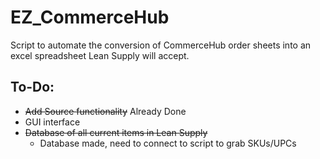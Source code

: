 # EZ_CommerceHub
Script to automate the conversion of CommerceHub order sheets into an excel spreadsheet Lean Supply will accept.

## To-Do:

- ~~Add Source functionality~~ Already Done
- GUI interface
- ~~Database of all current items in Lean Supply~~
  - Database made, need to connect to script to grab SKUs/UPCs
